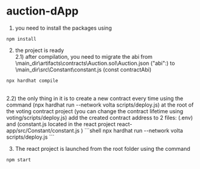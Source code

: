 # auction-dApp

1) you need to install the packages using
```shell
npm install
```

2) the project is ready<br>
2.1) after compilation, you need to migrate the abi from \main_dir\artifacts\contracts\Auction.sol\Auction.json ("abi":) to \main_dir\src\Constant\constant.js (const contractAbi)
```shell
npx hardhat compile
```
<br>
2.2) the only thing in it is to create a new contract every time using the command (npx hardhat run --network volta scripts/deploy.js) at the root of the voting contract project (you can change the contract lifetime using voting/scripts/deploy.js)
add the created contract address to 2 files: (.env) and (constant.js located in the react project react-app/src/Constant/constant.js )
```shell
npx hardhat run --network volta scripts/deploy.js
```

3) The react project is launched from the root folder using the command 
```shell
npm start
```

